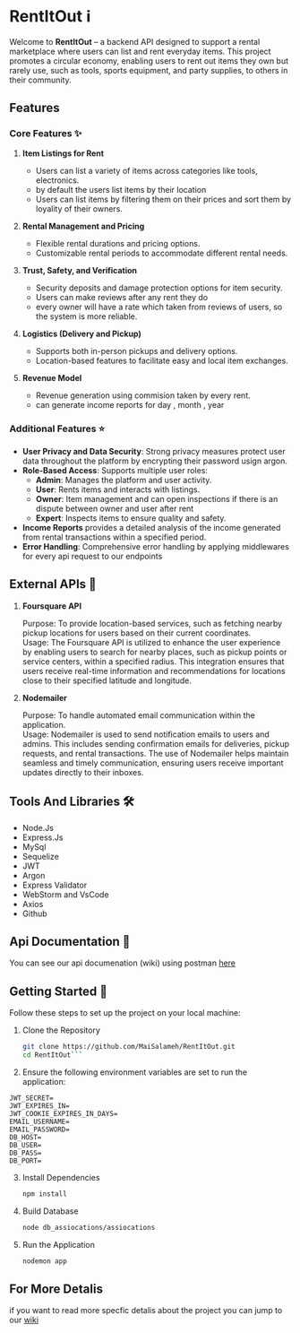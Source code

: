 # RentItOut  ℹ️

Welcome to **RentItOut** – a backend API designed to support a rental marketplace where users can list and rent everyday items. This project promotes a circular economy, enabling users to rent out items they own but rarely use, such as tools, sports equipment, and party supplies, to others in their community.

## Features

### Core Features ✨

1. **Item Listings for Rent**
   - Users can list a variety of items across categories like tools, electronics.
   - by default the users list items by their location
   - Users can list items by filtering them on their prices and sort them by loyality of their owners.

2. **Rental Management and Pricing**
   - Flexible rental durations and pricing options.
   - Customizable rental periods to accommodate different rental needs.

3. **Trust, Safety, and Verification**
   - Security deposits and damage protection options for item security.
   - Users can make reviews after any rent they do 
   - every owner will have a rate which taken from reviews of users, so the system is more reliable.

4. **Logistics (Delivery and Pickup)**
   - Supports both in-person pickups and delivery options.
   - Location-based features to facilitate easy and local item exchanges.

5. **Revenue Model**
   - Revenue generation using commision taken by every rent.
   - can generate income reports for day , month , year

   


### Additional Features ⭐

- **User Privacy and Data Security**: Strong privacy measures protect user data throughout the platform by encrypting their password usign argon.
- **Role-Based Access**: Supports multiple user roles:
  - **Admin**: Manages the platform and user activity.
  - **User**: Rents items and interacts with listings.
  - **Owner**: Item management and can open inspections if there is an dispute between owner and user after rent
  - **Expert**: Inspects items to ensure quality and safety.
- **Income Reports** provides a detailed analysis of the income generated from rental transactions within a specified period.
- **Error Handling**: Comprehensive error handling by applying middlewares for every api request to our endpoints

## External APIs 📝

1. **Foursquare API**

    Purpose: To provide location-based services, such as fetching nearby pickup locations for users based on their current coordinates.                                                                                                           
    Usage: The Foursquare API is utilized to enhance the user experience by enabling users to search for nearby places, such as pickup points or service centers, within a specified radius. This integration ensures that users receive real-time information and recommendations for locations close to their specified latitude and longitude.

2. **Nodemailer**

    Purpose: To handle automated email communication within the application.                                                                                                                                                                      
    Usage: Nodemailer is used to send notification emails to users and admins. This includes sending confirmation emails for deliveries, pickup requests, and rental transactions. The use of Nodemailer helps maintain seamless and timely communication, ensuring users receive important updates directly to their inboxes.

## Tools And Libraries 🛠️
 - Node.Js 
 - Express.Js 
 - MySql 
 - Sequelize
 - JWT 
 - Argon 
 - Express Validator
 - WebStorm and VsCode
 - Axios
 - Github

## Api Documentation 📄
You can see our api documenation (wiki) using postman [here](https://documenter.getpostman.com/view/39143337/2sAY518Kpm#3c3d74e7-0ba3-4731-a9d0-bfd76a9f660f)

## Getting Started 🚀

Follow these steps to set up the project on your local machine:

1. Clone the Repository
   ```bash
   git clone https://github.com/MaiSalameh/RentItOut.git
   cd RentItOut```

2. Ensure the following environment variables are set to run the application:

```plaintext
JWT_SECRET=
JWT_EXPIRES_IN=
JWT_COOKIE_EXPIRES_IN_DAYS=
EMAIL_USERNAME=
EMAIL_PASSWORD=
DB_HOST=
DB_USER=
DB_PASS=
DB_PORT=
```
3. Install Dependencies
    ```bash
    npm install
    ```
4. Build Database
    ```bash
    node db_assiocations/assiocations
    ```
5. Run the Application
    ```bash
    nodemon app
    ```
## For More Detalis
if you want to read more specfic detalis about the project you can jump to our [wiki](https://github.com/MaiSalameh/RentItOut/wiki)
